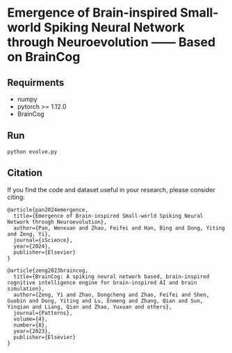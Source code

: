 



# Emergence of Brain-inspired Small-world Spiking Neural Network through Neuroevolution —— Based on BrainCog #



## Requirments ##
* numpy
* pytorch >= 1.12.0
* BrainCog

## Run ##

```python evolve.py```

## Citation ##

If you find the code and dataset useful in your research, please consider citing:
```
@article{pan2024emergence,
  title={Emergence of Brain-inspired Small-world Spiking Neural Network through Neuroevolution},
  author={Pan, Wenxuan and Zhao, Feifei and Han, Bing and Dong, Yiting and Zeng, Yi},
  journal={iScience},
  year={2024},
  publisher={Elsevier}
}

@article{zeng2023braincog,
  title={BrainCog: A spiking neural network based, brain-inspired cognitive intelligence engine for brain-inspired AI and brain simulation},
  author={Zeng, Yi and Zhao, Dongcheng and Zhao, Feifei and Shen, Guobin and Dong, Yiting and Lu, Enmeng and Zhang, Qian and Sun, Yinqian and Liang, Qian and Zhao, Yuxuan and others},
  journal={Patterns},
  volume={4},
  number={8},
  year={2023},
  publisher={Elsevier}
}
```
